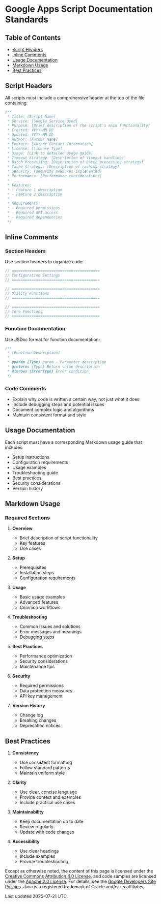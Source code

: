 # Google Apps Script Documentation Standards

## Table of Contents

- [Script Headers](#script-headers)
- [Inline Comments](#inline-comments)
- [Usage Documentation](#usage-documentation)
- [Markdown Usage](#markdown-usage)
- [Best Practices](#best-practices)

## Script Headers

All scripts must include a comprehensive header at the top of the file containing:

```javascript
/**
 * Title: [Script Name]
 * Service: [Google Service Used]
 * Purpose: [Brief description of the script's main functionality]
 * Created: YYYY-MM-DD
 * Updated: YYYY-MM-DD
 * Author: [Author Name]
 * Contact: [Author Contact Information]
 * License: [License Type]
 * Usage: [Link to detailed usage guide]
 * Timeout Strategy: [Description of timeout handling]
 * Batch Processing: [Description of batch processing strategy]
 * Cache Strategy: [Description of caching strategy]
 * Security: [Security measures implemented]
 * Performance: [Performance considerations]
 * 
 * Features:
 * - Feature 1 description
 * - Feature 2 description
 * 
 * Requirements:
 * - Required permissions
 * - Required API access
 * - Required dependencies
 */
```

## Inline Comments

### Section Headers
Use section headers to organize code:

```javascript
// ========================================
// Configuration Settings
// ========================================

// ========================================
// Utility Functions
// ========================================

// ========================================
// Core Functions
// ========================================
```

### Function Documentation
Use JSDoc format for function documentation:

```javascript
/**
 * [Function Description]
 * 
 * @param {Type} param - Parameter description
 * @returns {Type} Return value description
 * @throws {ErrorType} Error condition
 */
```

### Code Comments
- Explain why code is written a certain way, not just what it does
- Include debugging steps and potential issues
- Document complex logic and algorithms
- Maintain consistent format and style

## Usage Documentation

Each script must have a corresponding Markdown usage guide that includes:

- Setup instructions
- Configuration requirements
- Usage examples
- Troubleshooting guide
- Best practices
- Security considerations
- Version history

## Markdown Usage

### Required Sections

1. **Overview**
   - Brief description of script functionality
   - Key features
   - Use cases

2. **Setup**
   - Prerequisites
   - Installation steps
   - Configuration requirements

3. **Usage**
   - Basic usage examples
   - Advanced features
   - Common workflows

4. **Troubleshooting**
   - Common issues and solutions
   - Error messages and meanings
   - Debugging steps

5. **Best Practices**
   - Performance optimization
   - Security considerations
   - Maintenance tips

6. **Security**
   - Required permissions
   - Data protection measures
   - API key management

7. **Version History**
   - Change log
   - Breaking changes
   - Deprecation notices

## Best Practices

1. **Consistency**
   - Use consistent formatting
   - Follow standard patterns
   - Maintain uniform style

2. **Clarity**
   - Use clear, concise language
   - Provide context and examples
   - Include practical use cases

3. **Maintainability**
   - Keep documentation up to date
   - Review regularly
   - Update with code changes

4. **Accessibility**
   - Use clear headings
   - Include examples
   - Provide troubleshooting

Except as otherwise noted, the content of this page is licensed under the [Creative Commons Attribution 4.0 License](https://creativecommons.org/licenses/by/4.0/), and code samples are licensed under the [Apache 2.0 License](https://www.apache.org/licenses/LICENSE-2.0). For details, see the [Google Developers Site Policies](https://developers.google.com/site-policies). Java is a registered trademark of Oracle and/or its affiliates.

Last updated 2025-07-21 UTC.
